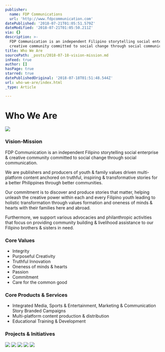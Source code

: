 ```yaml
---
publisher:
  name: FDP Communications
  url: 'http://www.fdpcommunication.com'
datePublished: '2018-07-21T01:05:51.579Z'
dateModified: '2018-07-21T01:05:50.211Z'
via: {}
description: >-
  FDP Communication is an independent Filipino storytelling social enterprise &
  creative community committed to social change through social communication.
title: Who We Are
sourcePath: _posts/2018-07-18-vision-mission.md
inFeed: true
author: []
hasPage: true
starred: true
datePublishedOriginal: '2018-07-18T01:51:48.544Z'
url: who-we-are/index.html
_type: Article

---
```

# **Who We Are**
![](https://s3-us-west-2.amazonaws.com/the-grid-img/p/3a2276eb978be86bfd76942539fe482298d11c2a.png)

### **Vision-Mission**

FDP Communication is an independent Filipino storytelling social enterprise & creative community committed to social change through social communication.

We are publishers and producers of youth & family values driven multi-platform content anchored on truthful, inspiring & transformative stories for a better Philippines through better communities.

Our commitment is to discover and produce stories that matter, helping unleash the creative power within each and every Filipino youth leading to holistic transformation through values formation and oneness of minds & hearts with their families here and abroad.

Furthermore, we support various advocacies and philanthropic activities that focus on providing community building & livelihood assistance to our Filipino brothers & sisters in need.

### **Core Values**

* Integrity
* Purposeful Creativity
* Truthful Innovation
* Oneness of minds & hearts
* Passion
* Commitment
* Care for the common good

### **Core Products & Services**

* Integrated Media, Sports & Entertainment, Marketing & Communication Story Branded Campaigns
* Multi-platform content production & distribution
* Educational Training & Development

### **Projects & Initiatives**
![](https://s3-us-west-2.amazonaws.com/the-grid-img/p/b2fd1198867584d64ac28ae6f0f530f84cf8d4bf.png)
![](https://the-grid-user-content.s3-us-west-2.amazonaws.com/5123b33e-3235-4c05-8c2a-b28e53a4ce92.png)
![](https://the-grid-user-content.s3-us-west-2.amazonaws.com/9abbc377-3883-4e05-ad44-a826a8d8ecb4.png)
![](https://the-grid-user-content.s3-us-west-2.amazonaws.com/2451bb82-97ea-48da-a4b2-3a8606499ead.png)
![](https://the-grid-user-content.s3-us-west-2.amazonaws.com/cdde81e8-5a56-47f9-a9c2-ba795dd0b75e.png)